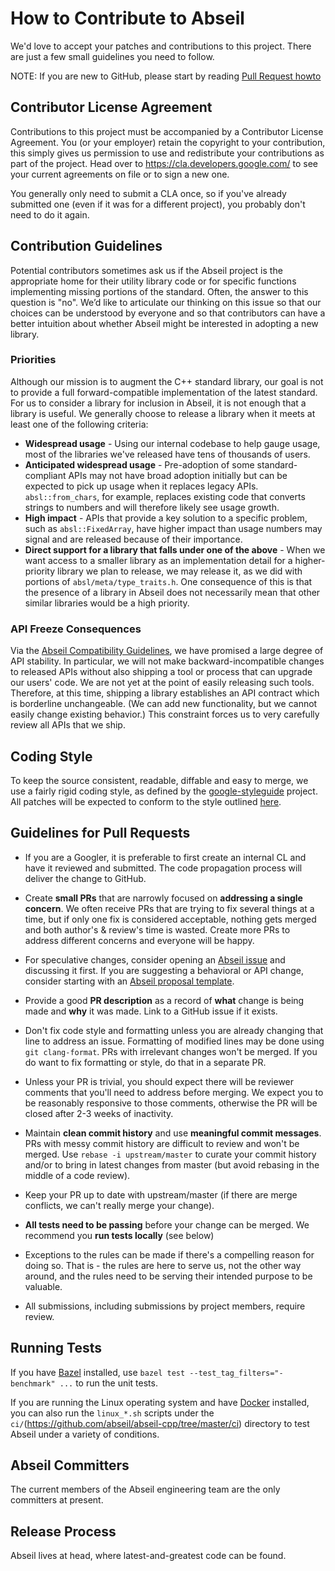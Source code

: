 # How to Contribute to Abseil

We'd love to accept your patches and contributions to this project. There are
just a few small guidelines you need to follow.

NOTE: If you are new to GitHub, please start by reading [Pull Request
howto](https://help.github.com/articles/about-pull-requests/)

## Contributor License Agreement

Contributions to this project must be accompanied by a Contributor License
Agreement. You (or your employer) retain the copyright to your contribution,
this simply gives us permission to use and redistribute your contributions as
part of the project. Head over to <https://cla.developers.google.com/> to see
your current agreements on file or to sign a new one.

You generally only need to submit a CLA once, so if you've already submitted one
(even if it was for a different project), you probably don't need to do it
again.

## Contribution Guidelines

Potential contributors sometimes ask us if the Abseil project is the appropriate
home for their utility library code or for specific functions implementing
missing portions of the standard. Often, the answer to this question is "no".
We’d like to articulate our thinking on this issue so that our choices can be
understood by everyone and so that contributors can have a better intuition
about whether Abseil might be interested in adopting a new library.

### Priorities

Although our mission is to augment the C++ standard library, our goal is not to
provide a full forward-compatible implementation of the latest standard. For us
to consider a library for inclusion in Abseil, it is not enough that a library
is useful. We generally choose to release a library when it meets at least one
of the following criteria:

*   **Widespread usage** - Using our internal codebase to help gauge usage, most
    of the libraries we've released have tens of thousands of users.
*   **Anticipated widespread usage** - Pre-adoption of some standard-compliant
    APIs may not have broad adoption initially but can be expected to pick up
    usage when it replaces legacy APIs. `absl::from_chars`, for example,
    replaces existing code that converts strings to numbers and will therefore
    likely see usage growth.
*   **High impact** - APIs that provide a key solution to a specific problem,
    such as `absl::FixedArray`, have higher impact than usage numbers may signal
    and are released because of their importance.
*   **Direct support for a library that falls under one of the above** - When we
    want access to a smaller library as an implementation detail for a
    higher-priority library we plan to release, we may release it, as we did
    with portions of `absl/meta/type_traits.h`. One consequence of this is that
    the presence of a library in Abseil does not necessarily mean that other
    similar libraries would be a high priority.

### API Freeze Consequences

Via the
[Abseil Compatibility Guidelines](https://abseil.io/about/compatibility), we
have promised a large degree of API stability. In particular, we will not make
backward-incompatible changes to released APIs without also shipping a tool or
process that can upgrade our users' code. We are not yet at the point of easily
releasing such tools. Therefore, at this time, shipping a library establishes an
API contract which is borderline unchangeable. (We can add new functionality,
but we cannot easily change existing behavior.) This constraint forces us to
very carefully review all APIs that we ship.


## Coding Style

To keep the source consistent, readable, diffable and easy to merge, we use a
fairly rigid coding style, as defined by the
[google-styleguide](https://github.com/google/styleguide) project. All patches
will be expected to conform to the style outlined
[here](https://google.github.io/styleguide/cppguide.html).

## Guidelines for Pull Requests

*   If you are a Googler, it is preferable to first create an internal CL and
    have it reviewed and submitted. The code propagation process will deliver
    the change to GitHub.

*   Create **small PRs** that are narrowly focused on **addressing a single
    concern**. We often receive PRs that are trying to fix several things at a
    time, but if only one fix is considered acceptable, nothing gets merged and
    both author's & review's time is wasted. Create more PRs to address
    different concerns and everyone will be happy.

*   For speculative changes, consider opening an [Abseil
    issue](https://github.com/abseil/abseil-cpp/issues) and discussing it first.
    If you are suggesting a behavioral or API change, consider starting with an
    [Abseil proposal template](ABSEIL_ISSUE_TEMPLATE.md).

*   Provide a good **PR description** as a record of **what** change is being
    made and **why** it was made. Link to a GitHub issue if it exists.

*   Don't fix code style and formatting unless you are already changing that
    line to address an issue. Formatting of modified lines may be done using
   `git clang-format`. PRs with irrelevant changes won't be merged. If
    you do want to fix formatting or style, do that in a separate PR.

*   Unless your PR is trivial, you should expect there will be reviewer comments
    that you'll need to address before merging. We expect you to be reasonably
    responsive to those comments, otherwise the PR will be closed after 2-3
    weeks of inactivity.

*   Maintain **clean commit history** and use **meaningful commit messages**.
    PRs with messy commit history are difficult to review and won't be merged.
    Use `rebase -i upstream/master` to curate your commit history and/or to
    bring in latest changes from master (but avoid rebasing in the middle of a
    code review).

*   Keep your PR up to date with upstream/master (if there are merge conflicts,
    we can't really merge your change).

*   **All tests need to be passing** before your change can be merged. We
    recommend you **run tests locally** (see below)

*   Exceptions to the rules can be made if there's a compelling reason for doing
    so. That is - the rules are here to serve us, not the other way around, and
    the rules need to be serving their intended purpose to be valuable.

*   All submissions, including submissions by project members, require review.

## Running Tests

If you have [Bazel](https://bazel.build/) installed, use `bazel test
--test_tag_filters="-benchmark" ...` to run the unit tests.

If you are running the Linux operating system and have
[Docker](https://www.docker.com/) installed, you can also run the `linux_*.sh`
scripts under the `ci/`(https://github.com/abseil/abseil-cpp/tree/master/ci)
directory to test Abseil under a variety of conditions.

## Abseil Committers

The current members of the Abseil engineering team are the only committers at
present.

## Release Process

Abseil lives at head, where latest-and-greatest code can be found.
